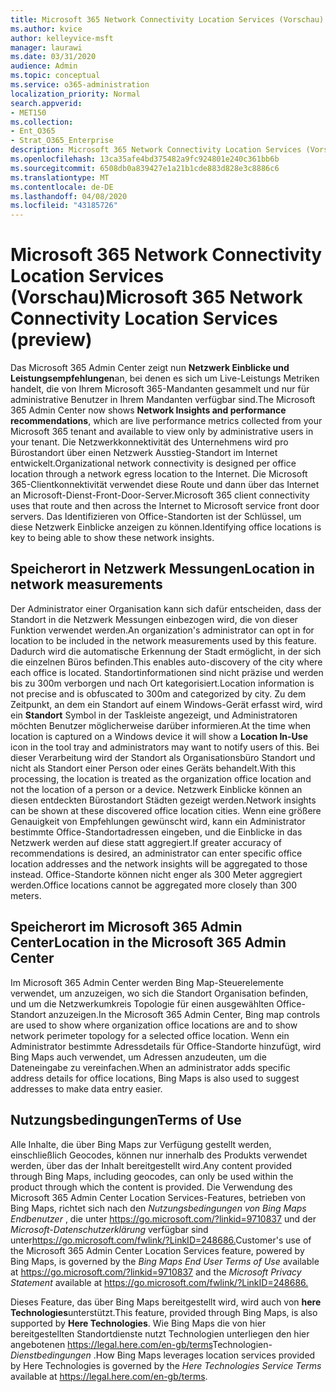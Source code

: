 ```yaml
---
title: Microsoft 365 Network Connectivity Location Services (Vorschau)
ms.author: kvice
author: kelleyvice-msft
manager: laurawi
ms.date: 03/31/2020
audience: Admin
ms.topic: conceptual
ms.service: o365-administration
localization_priority: Normal
search.appverid:
- MET150
ms.collection:
- Ent_O365
- Strat_O365_Enterprise
description: Microsoft 365 Network Connectivity Location Services (Vorschau)
ms.openlocfilehash: 13ca35afe4bd375482a9fc924801e240c361bb6b
ms.sourcegitcommit: 6508db0a839427e1a21b1cde883d828e3c8886c6
ms.translationtype: MT
ms.contentlocale: de-DE
ms.lasthandoff: 04/08/2020
ms.locfileid: "43185726"
---
```

# <a name="microsoft-365-network-connectivity-location-services-preview"></a><span data-ttu-id="43847-103">Microsoft 365 Network Connectivity Location Services (Vorschau)</span><span class="sxs-lookup"><span data-stu-id="43847-103">Microsoft 365 Network Connectivity Location Services (preview)</span></span>

<span data-ttu-id="43847-104">Das Microsoft 365 Admin Center zeigt nun **Netzwerk Einblicke und Leistungsempfehlungen**an, bei denen es sich um Live-Leistungs Metriken handelt, die von Ihrem Microsoft 365-Mandanten gesammelt und nur für administrative Benutzer in Ihrem Mandanten verfügbar sind.</span><span class="sxs-lookup"><span data-stu-id="43847-104">The Microsoft 365 Admin Center now shows **Network Insights and performance recommendations**, which are live performance metrics collected from your Microsoft 365 tenant and available to view only by administrative users in your tenant.</span></span> <span data-ttu-id="43847-105">Die Netzwerkkonnektivität des Unternehmens wird pro Bürostandort über einen Netzwerk Ausstieg-Standort im Internet entwickelt.</span><span class="sxs-lookup"><span data-stu-id="43847-105">Organizational network connectivity is designed per office location through a network egress location to the Internet.</span></span> <span data-ttu-id="43847-106">Die Microsoft 365-Clientkonnektivität verwendet diese Route und dann über das Internet an Microsoft-Dienst-Front-Door-Server.</span><span class="sxs-lookup"><span data-stu-id="43847-106">Microsoft 365 client connectivity uses that route and then across the Internet to Microsoft service front door servers.</span></span> <span data-ttu-id="43847-107">Das Identifizieren von Office-Standorten ist der Schlüssel, um diese Netzwerk Einblicke anzeigen zu können.</span><span class="sxs-lookup"><span data-stu-id="43847-107">Identifying office locations is key to being able to show these network insights.</span></span>

## <a name="location-in-network-measurements"></a><span data-ttu-id="43847-108">Speicherort in Netzwerk Messungen</span><span class="sxs-lookup"><span data-stu-id="43847-108">Location in network measurements</span></span>

<span data-ttu-id="43847-109">Der Administrator einer Organisation kann sich dafür entscheiden, dass der Standort in die Netzwerk Messungen einbezogen wird, die von dieser Funktion verwendet werden.</span><span class="sxs-lookup"><span data-stu-id="43847-109">An organization's administrator can opt in for location to be included in the network measurements used by this feature.</span></span> <span data-ttu-id="43847-110">Dadurch wird die automatische Erkennung der Stadt ermöglicht, in der sich die einzelnen Büros befinden.</span><span class="sxs-lookup"><span data-stu-id="43847-110">This enables auto-discovery of the city where each office is located.</span></span> <span data-ttu-id="43847-111">Standortinformationen sind nicht präzise und werden bis zu 300m verborgen und nach Ort kategorisiert.</span><span class="sxs-lookup"><span data-stu-id="43847-111">Location information is not precise and is obfuscated to 300m and categorized by city.</span></span> <span data-ttu-id="43847-112">Zu dem Zeitpunkt, an dem ein Standort auf einem Windows-Gerät erfasst wird, wird ein **Standort** Symbol in der Taskleiste angezeigt, und Administratoren möchten Benutzer möglicherweise darüber informieren.</span><span class="sxs-lookup"><span data-stu-id="43847-112">At the time when location is captured on a Windows device it will show a **Location In-Use** icon in the tool tray and administrators may want to notify users of this.</span></span> <span data-ttu-id="43847-113">Bei dieser Verarbeitung wird der Standort als Organisationsbüro Standort und nicht als Standort einer Person oder eines Geräts behandelt.</span><span class="sxs-lookup"><span data-stu-id="43847-113">With this processing, the location is treated as the organization office location and not the location of a person or a device.</span></span> <span data-ttu-id="43847-114">Netzwerk Einblicke können an diesen entdeckten Bürostandort Städten gezeigt werden.</span><span class="sxs-lookup"><span data-stu-id="43847-114">Network insights can be shown at these discovered office location cities.</span></span> <span data-ttu-id="43847-115">Wenn eine größere Genauigkeit von Empfehlungen gewünscht wird, kann ein Administrator bestimmte Office-Standortadressen eingeben, und die Einblicke in das Netzwerk werden auf diese statt aggregiert.</span><span class="sxs-lookup"><span data-stu-id="43847-115">If greater accuracy of recommendations is desired, an administrator can enter specific office location addresses and the network insights will be aggregated to those instead.</span></span> <span data-ttu-id="43847-116">Office-Standorte können nicht enger als 300 Meter aggregiert werden.</span><span class="sxs-lookup"><span data-stu-id="43847-116">Office locations cannot be aggregated more closely than 300 meters.</span></span>

## <a name="location-in-the-microsoft-365-admin-center"></a><span data-ttu-id="43847-117">Speicherort im Microsoft 365 Admin Center</span><span class="sxs-lookup"><span data-stu-id="43847-117">Location in the Microsoft 365 Admin Center</span></span>

<span data-ttu-id="43847-118">Im Microsoft 365 Admin Center werden Bing Map-Steuerelemente verwendet, um anzuzeigen, wo sich die Standort Organisation befinden, und um die Netzwerkumkreis Topologie für einen ausgewählten Office-Standort anzuzeigen.</span><span class="sxs-lookup"><span data-stu-id="43847-118">In the Microsoft 365 Admin Center, Bing map controls are used to show where organization office locations are and to show network perimeter topology for a selected office location.</span></span> <span data-ttu-id="43847-119">Wenn ein Administrator bestimmte Adressdetails für Office-Standorte hinzufügt, wird Bing Maps auch verwendet, um Adressen anzudeuten, um die Dateneingabe zu vereinfachen.</span><span class="sxs-lookup"><span data-stu-id="43847-119">When an administrator adds specific address details for office locations, Bing Maps is also used to suggest addresses to make data entry easier.</span></span>

## <a name="terms-of-use"></a><span data-ttu-id="43847-120">Nutzungsbedingungen</span><span class="sxs-lookup"><span data-stu-id="43847-120">Terms of Use</span></span>

<span data-ttu-id="43847-121">Alle Inhalte, die über Bing Maps zur Verfügung gestellt werden, einschließlich Geocodes, können nur innerhalb des Produkts verwendet werden, über das der Inhalt bereitgestellt wird.</span><span class="sxs-lookup"><span data-stu-id="43847-121">Any content provided through Bing Maps, including geocodes, can only be used within the product through which the content is provided.</span></span> <span data-ttu-id="43847-122">Die Verwendung des Microsoft 365 Admin Center Location Services-Features, betrieben von Bing Maps, richtet sich nach den _Nutzungsbedingungen von Bing Maps Endbenutzer_ , die unter <https://go.microsoft.com/?linkid=9710837> und der _Microsoft-Datenschutzerklärung_ verfügbar sind unter<https://go.microsoft.com/fwlink/?LinkID=248686.></span><span class="sxs-lookup"><span data-stu-id="43847-122">Customer's use of the Microsoft 365 Admin Center Location Services feature, powered by Bing Maps, is governed by the _Bing Maps End User Terms of Use_ available at <https://go.microsoft.com/?linkid=9710837> and the _Microsoft Privacy Statement_ available at <https://go.microsoft.com/fwlink/?LinkID=248686.></span></span>

<span data-ttu-id="43847-123">Dieses Feature, das über Bing Maps bereitgestellt wird, wird auch von **here Technologies**unterstützt.</span><span class="sxs-lookup"><span data-stu-id="43847-123">This feature, provided through Bing Maps, is also supported by **Here Technologies**.</span></span> <span data-ttu-id="43847-124">Wie Bing Maps die von hier bereitgestellten Standortdienste nutzt Technologien unterliegen den hier angebotenen <https://legal.here.com/en-gb/terms>Technologien- _Dienstbedingungen_ .</span><span class="sxs-lookup"><span data-stu-id="43847-124">How Bing Maps leverages location services provided by Here Technologies is governed by the _Here Technologies Service Terms_ available at <https://legal.here.com/en-gb/terms>.</span></span>
